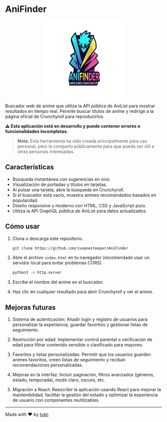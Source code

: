 # AniFinder

<div align="center">
  <img src="/img/logo_app.png" alt="App logo" width="250" height="250">
</div>

Buscador web de anime que utiliza la API pública de AniList para mostrar resultados en tiempo real. Permite buscar títulos de anime y redirige a la página oficial de Crunchyroll para reproducirlos.

**⚠️ Esta aplicación está en desarrollo y puede contener errores o funcionalidades incompletas.**

> **Nota**: Esta herramienta ha sido creada principalmente para uso personal, pero la comparto públicamente para que pueda ser útil a otras personas interesadas.

## Características

- Búsqueda instantánea con sugerencias en vivo.
- Visualización de portadas y títulos en tarjetas.
- Al pulsar una tarjeta, abre la búsqueda en Crunchyroll.
- Si el buscador está vacío, muestra animes recomendados basados en popularidad.
- Diseño responsive y moderno con HTML, CSS y JavaScript puro.
- Utiliza la API GraphQL pública de AniList para datos actualizados.

## Cómo usar

1. Clona o descarga este repositorio.
   
    ```bash
   git clone https://github.com/ivaanesteepar/AniFinder
    ```
3. Abre el archivo `index.html` en tu navegador (recomendado usar un servidor local para evitar problemas CORS).
   
   ```bash
   python3 -m http.server
    ```
5. Escribe el nombre del anime en el buscador.
6. Haz clic en cualquier resultado para abrir Crunchyroll y ver el anime.

## Mejoras futuras

1. Sistema de autenticación: Añadir login y registro de usuarios para personalizar la experiencia, guardar favoritos y gestionar listas de seguimiento.

2. Restricción por edad: Implementar control parental o verificación de edad para filtrar contenido sensible o clasificado para mayores.

3. Favoritos y listas personalizadas: Permitir que los usuarios guarden animes favoritos, creen listas de seguimiento y reciban recomendaciones personalizadas.

5. Mejoras en la interfaz: Incluir paginación, filtros avanzados (géneros, estado, temporada), modo claro, oscuro, etc.

6. Migración a React: Reescribir la aplicación usando React para mejorar la mantenibilidad, facilitar la gestión del estado y optimizar la experiencia de usuario con componentes reutilizables.

---

Made with ❤️ by [Iván](https://github.com/ivaanesteepar)

